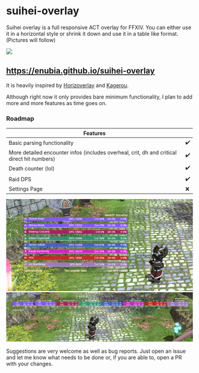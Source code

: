 # suihei-overlay

Suihei overlay is a full responsive ACT overlay for FFXIV. You can either use it in a horizontal style or shrink it down and use it in a table like format. (Pictures will follow)

<img src="markdownImages/showcase.gif" width="1000">

## https://enubia.github.io/suihei-overlay

It is heavily inspired by [Horizoverlay](https://github.com/bsides/horizoverlay) and [Kagerou](https://github.com/hibiyasleep/kagerou).

Although right now it only provides bare minimum functionality, I plan to add more and more features as time goes on.

### Roadmap

| Features                                                                                    |                    |
| ------------------------------------------------------------------------------------------- | ------------------ |
| Basic parsing functionality                                                                 | :heavy_check_mark: |
| More detailed encounter infos (includes overheal, crit, dh and critical direct hit numbers) | :heavy_check_mark: |
| Death counter (lol)                                                                         | :heavy_check_mark: |
| Raid DPS                                                                                    | :heavy_check_mark: |
| Settings Page                                                                               | :x:                |

![tableView](markdownImages/table.jpeg)
![tableView](markdownImages/horizontal.jpeg)

Suggestions are very welcome as well as bug reports. Just open an issue and let me know what needs to be done or, if you are able to, open a PR with your changes.
